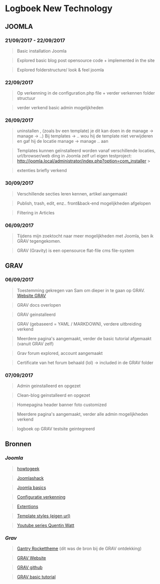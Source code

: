 # Logboek New Technology

## JOOMLA

### 21/09/2017 - 22/09/2017

> Basic installation Joomla

> Explored basic blog post opensource code + implemented in the site

> Explored folderstructure/ look & feel joomla

### 22/09/2017

> Op verkenning in de configuration.php file + verder verkennen folder structuur

> verder verkend basic admin mogelijkheden

### 26/09/2017

> uninstallen , (zoals bv een template) je dit kan doen in de manage -> manage -> ..) Bij templates -> .. wou hij de template niet verwijderen en gaf hij de locatie manage -> manage .. aan

> Templates kunnen geïnstalleerd worden vanaf verschillende locaties, url/browser/web ding in Joomla zelf url eigen testproject: <http://joomla.local/administrator/index.php?option=com_installer> >

> extenties briefly verkend

### 30/09/2017

> Verschillende secties leren kennen, artikel aangemaakt

> Publish, trash, edit, enz.. front&back-end mogelijkheden afgelopen

> Filtering in Articles

### 06/09/2017

> Tijdens mijn zoektocht naar meer mogelijkheden met Joomla, ben ik GRAV tegengekomen.

> GRAV (Gravity) is een opensource flat-file cms file-system

## GRAV

### 06/09/2017

> Toestemming gekregen van Sam om dieper in te gaan op GRAV. [Website GRAV](https://getgrav.org/)

> GRAV docs overlopen

> GRAV geinstalleerd

> GRAV (gebaseerd = YAML / MARKDOWN), verdere uitbreiding verkend

> Meerdere pagina's aangemaakt, verder de basic tutorial afgemaakt (vanuit GRAV zelf)

> Grav forum explored, account aangemaakt

> Certificate van het forum behaald (lol) -> included in de GRAV folder

### 07/09/2017

> Admin geinstalleerd en opgezet

> Clean-blog geinstalleerd en opgezet

> Homepagina header banner foto customized

> Meerdere pagina's aangemaakt, verder alle admin mogelijkheden verkend

> logboek op GRAV testsite geintegreerd

## Bronnen

### _Joomla_

> [howtogeek](https://www.howtogeek.com/219983/how-to-use-ampps-to-install-joomla-locally/)

> [Joomlashack](https://www.joomlashack.com/blog/joomla-templates/customize-your-joomla-templates-by-learning-overrides/)

> [Joomla basics](http://bj.zemplate.com/joomla-basics/joomla-3-fundamentals)

> [Configuratie verkenning](http://www.inmotionhosting.com/support/edu/joomla-25/database/change-joomla25-db-user-pass)

> [Extentions](https://www.joomlaempresa.es/en/downloads/free-extensions.html)

> [Template styles (eigen url)](http://joomla.local/administrator/index.php?option=com_templates&view=styles)

> [Youtube series Quentin Watt](https://www.youtube.com/watch?v=G1OnRluCu8g)

### _Grav_

> [Gantry Rockettheme](http://www.joomlaperfect.com/gantry-rockettheme) (dit was de bron bij de GRAV ontdekking)

> [GRAV Website](https://getgrav.org/)

> [GRAV github](https://github.com/gantry/gantry5)

> [GRAV basic tutorial](https://learn.getgrav.org/basics/basic-tutorial)
